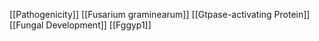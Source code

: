 [[Pathogenicity]]
[[Fusarium graminearum]]
[[Gtpase-activating Protein]]
[[Fungal Development]]
[[Fggyp1]]
